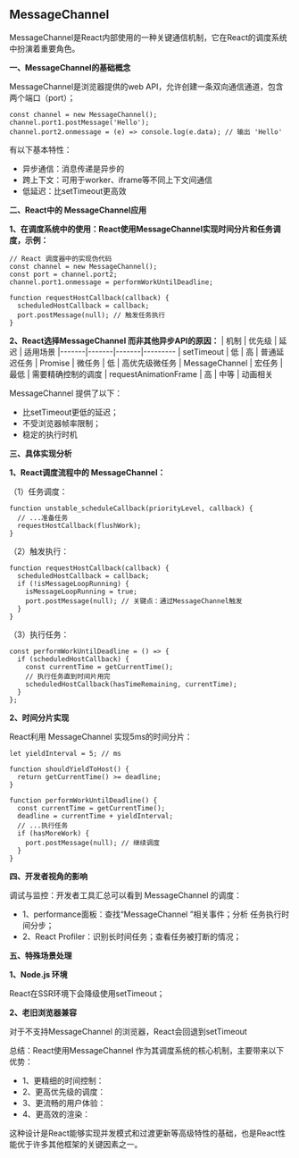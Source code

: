 ## MessageChannel

MessageChannel是React内部使用的一种关键通信机制，它在React的调度系统中扮演着重要角色。

**一、MessageChannel的基础概念**

MessageChannel是浏览器提供的web API，允许创建一条双向通信通道，包含两个端口（port）；
```
const channel = new MessageChannel();
channel.port1.postMessage('Hello');
channel.port2.onmessage = (e) => console.log(e.data); // 输出 'Hello'
```
有以下基本特性：
- 异步通信：消息传递是异步的
- 跨上下文：可用于worker、iframe等不同上下文间通信
- 低延迟：比setTimeout更高效

**二、React中的 MessageChannel应用**

**1、在调度系统中的使用：React使用MessageChannel实现时间分片和任务调度，示例：**
```
// React 调度器中的实现伪代码
const channel = new MessageChannel();
const port = channel.port2;
channel.port1.onmessage = performWorkUntilDeadline;

function requestHostCallback(callback) {
  scheduledHostCallback = callback;
  port.postMessage(null); // 触发任务执行
}
```
**2、React选择MessageChannel 而非其他异步API的原因：**
| 机制	| 优先级	| 延迟	| 适用场景
|-------|-------|-------|---------
| setTimeout	| 低	| 高	| 普通延迟任务
| Promise	| 微任务	| 低	| 高优先级微任务
| MessageChannel	| 宏任务	| 最低	| 需要精确控制的调度
| requestAnimationFrame	| 高	| 中等	| 动画相关


MessageChannel 提供了以下：
- 比setTimeout更低的延迟；
- 不受浏览器帧率限制；
- 稳定的执行时机

**三、具体实现分析**

**1、React调度流程中的 MessageChannel：**

（1）任务调度：
```
function unstable_scheduleCallback(priorityLevel, callback) {
  // ...准备任务
  requestHostCallback(flushWork);
}
```
（2）触发执行：
```
function requestHostCallback(callback) {
  scheduledHostCallback = callback;
  if (!isMessageLoopRunning) {
    isMessageLoopRunning = true;
    port.postMessage(null); // 关键点：通过MessageChannel触发
  }
}
```
（3）执行任务：
```
const performWorkUntilDeadline = () => {
  if (scheduledHostCallback) {
    const currentTime = getCurrentTime();
    // 执行任务直到时间片用完
    scheduledHostCallback(hasTimeRemaining, currentTime);
  }
};
```
**2、时间分片实现**

React利用 MessageChannel 实现5ms的时间分片：
```
let yieldInterval = 5; // ms

function shouldYieldToHost() {
  return getCurrentTime() >= deadline;
}

function performWorkUntilDeadline() {
  const currentTime = getCurrentTime();
  deadline = currentTime + yieldInterval;
  // ...执行任务
  if (hasMoreWork) {
    port.postMessage(null); // 继续调度
  }
}
```

**四、开发者视角的影响**

调试与监控：开发者工具汇总可以看到 MessageChannel 的调度：
- 1、performance面板：查找“MessageChannel ”相关事件；分析 任务执行时间分步；
- 2、React Profiler：识别长时间任务；查看任务被打断的情况；

**五、特殊场景处理**

**1、Node.js 环境**

React在SSR环境下会降级使用setTimeout；

**2、老旧浏览器兼容**

对于不支持MessageChannel 的浏览器，React会回退到setTimeout

总结：React使用MessageChannel 作为其调度系统的核心机制，主要带来以下优势：

- 1、更精细的时间控制：
- 2、更高优先级的调度：
- 3、更流畅的用户体验：
- 4、更高效的渲染：

这种设计是React能够实现并发模式和过渡更新等高级特性的基础，也是React性能优于许多其他框架的关键因素之一。
